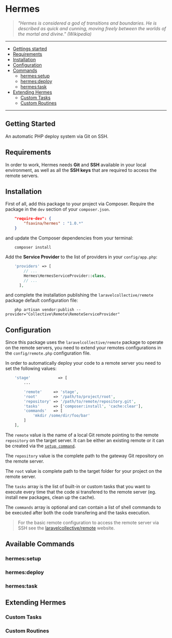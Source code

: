 # Hermes

> _"Hermes is considered a god of transitions and boundaries. He is described as quick and cunning, moving freely
between the worlds of the mortal and divine." (Wikipedia)_

***

- [Gettings started](#getting-started)
- [Requirements](#requirements)
- [Installation](#installation)
- [Configuration](#configuration)
- [Commands](#commands)
    - [hermes:setup](#setup-command)
    - [hermes:deploy](#deploy-command)
    - [hermes:task](#task-command)
- [Extending Hermes](#extending-hermes)
    - [Custom Tasks](#custom-tasks)
    - [Custom Routines](#custom-routines)

***

<a name="getting-started"></a>
## Getting Started
An automatic PHP deploy system via Git on SSH.

<a name="requirements"></a>
## Requirements
In order to work, Hermes needs **Git** and **SSH** available in your local environment, as well as all the **SSH keys**
that are required to access the remote servers.

<a name="installation"></a>
## Installation
First of all, add this package to your project via Composer. Require the package in the `dev` section of your `composer.json`.

```json
    "require-dev": {
        "fsavina/hermes" : "1.0.*"
    }
```

and update the Composer dependencies from your terminal:
```shell
    composer install
```

Add the **Service Provider** to the list of providers in your `config/app.php`:
```php
    'providers' => [
        // ...
        Hermes\HermesServiceProvider::class,
        // ...
      ],
```

and complete the installation publishing the `laravelcollective/remote` package default configuration file:
```shell
    php artisan vendor:publish --provider="Collective\Remote\RemoteServiceProvider"
```


<a name="configuration"></a>
## Configuration
Since this package uses the `laravelcollective/remote` package to operate on the remote servers, you need
to extend your remotes configurations in the `config/remote.php` configuration file.

In order to automatically deploy your code to a remote server you need to set the following values:
```php
    'stage'            => [
        ...

        'remote'     => 'stage',
        'root'       => '/path/to/project/root',
        'repository' => '/path/to/remote/repository.git',
        'tasks'      => ['composer:install', 'cache:clear'],
        'commands'   => [
            'mkdir /some/dir/foo/bar'
        ]
    ],
```

The `remote` value is the name of a local Git remote pointing to the remote `repository` on the target server. It can be
either an existing remote or it can be created via the [`setup command`](#setup-command).

The `repository` value is the complete path to the gateway Git repository on the remote server.

The `root` value is complete path to the target folder for your project on the remote server.

The `tasks` array is the list of built-in or custom tasks that you want to execute every time that the code si transfered
to the remote server (eg. install new packages, clean up the cache).

The `commands` array is optional and can contain a list of shell commands to be executed after both the code transfering
and the tasks execution.

> For the basic remote configuration to access the remote server via SSH
see the [laravelcollective/remote](https://laravelcollective.com/docs/5.3/ssh#configuration) website.


<a name="commands"></a>
## Available Commands

<a name="setup-command"></a>
### hermes:setup

<a name="deploy-command"></a>
### hermes:deploy

<a name="task-command"></a>
### hermes:task

<a name="extending-hermes"></a>
## Extending Hermes

<a name="custom-tasks"></a>
### Custom Tasks

<a name="custom-routines"></a>
### Custom Routines